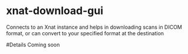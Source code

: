 # xnat-download-gui
Connects to an Xnat instance and helps in downloading scans in DICOM format, or can convert to your specified format at the destination

#Details Coming soon
